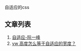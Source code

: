 自适应的css
## 文章列表
1. [自适应-阮一峰](http://www.ruanyifeng.com/blog/2012/05/responsive_web_design.html)
2. [vw 高度怎么等于自适应的宽度？](https://segmentfault.com/q/1010000000597451)